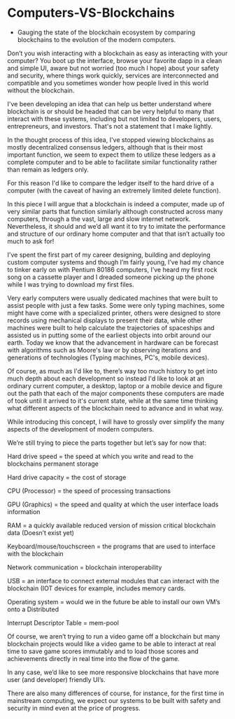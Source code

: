 # Computers-VS-Blockchains

- Gauging the state of the blockchain ecosystem by comparing blockchains to the evolution of the modern computers.

Don’t you wish interacting with a blockchain as easy as interacting with your computer?
You boot up the interface, browse your favorite dapp in a clean and simple UI, aware but not worried (too much I hope) about your safety and security, where things work quickly, services are interconnected and compatible and you sometimes wonder how people lived in this world without the blockchain.

I've been developing an idea that can help us better understand where blockchain is or should be headed that can be very helpful to many that interact with these systems, including but not limited to developers, users, entrepreneurs, and investors.
That's not a statement that I make lightly.

In the thought process of this idea, I've stopped viewing blockchains as mostly decentralized consensus ledgers, although that is their most important function, we seem to expect them to utilize these ledgers as a complete computer and to be able to facilitate similar functionality rather than remain as ledgers only.

For this reason I'd like to compare the ledger itself to the hard drive of a computer (with the caveat of having an extremely limited delete function).

In this piece I will argue that a blockchain is indeed a computer, made up of very similar parts that function similarly although constructed across many computers, through a the vast, large and slow internet network. Nevertheless, it should and we’d all want it to try to imitate the performance and structure of our ordinary home computer and that that isn’t actually too much to ask for!

I've spent the first part of my career designing, building and deploying custom computer systems and though I’m fairly young, I’ve had my chance to tinker early on with Pentium 80186 computers, I’ve heard my first rock song on a cassette player and I dreaded someone picking up the phone while I was trying to download my first files.

Very early computers were usually dedicated machines that were built to assist people with just a few tasks.
Some were only typing machines, some might have come with a specialized printer, others were designed to store records using mechanical displays to present their data, while other machines were built to help calculate the trajectories of spaceships and assisted us in putting some of the earliest objects into orbit around our earth.
Today we know that the advancement in hardware can be forecast with algorithms such as Moore's law or by observing iterations and generations of technologies (Typing machines, PC's, mobile devices).

Of course, as much as I'd like to, there’s way too much history to get into much depth about each development so instead I'd like to look at an ordinary current computer, a desktop, laptop or a mobile device and figure out the path that each of the major components these computers are made of took until it arrived to it's current state, while at the same time thinking what different aspects of the blockchain need to advance and in what way.

While introducing this concept, I will have to grossly over simplify the many aspects of the development of modern computers.

We’re still trying to piece the parts together but let’s say for now that:

Hard drive speed = the speed at which you write and read to the blockchains permanent storage

Hard drive capacity = the cost of storage

CPU (Processor) = the speed of processing transactions

GPU (Graphics) = the speed and quality at which the user interface loads information

RAM = a quickly available reduced version of mission critical blockchain data (Doesn’t exist yet)


Keyboard/mouse/touchscreen = the programs that are used to interface with the blockchain

Network communication = blockchain interoperability

USB = an interface to connect external modules that can interact with the blockchain (IOT devices for example, includes memory cards.

Operating system = would we in the future be able to install our own VM’s onto a Distributed

Interrupt Descriptor Table = mem-pool


Of course, we aren’t trying to run a video game off a blockchain but many blockchain projects would like a video game to be able to interact at real time to save game scores immutably and to load those scores and achievements directly in real time into the flow of the game.

In any case, we’d like to see more responsive blockchains that have more user (and developer) friendly UI’s.

There are also many differences of course, for instance, for the first time in mainstream computing, we expect our systems to be built with safety and security in mind even at the price of progress.





